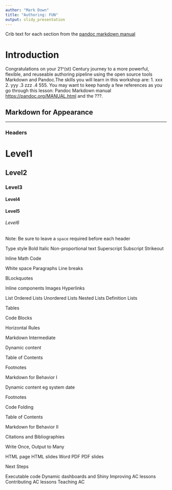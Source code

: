 ```yaml
---
author: "Mark Down"
title: "Authoring: FUN"
output: slidy_presentation
---
```


Crib text for each section from the [pandoc markdown manual](http://pandoc.org/MANUAL.html#character-encoding)

# Introduction
Congratulations on your 21^(st) Century journey to a more powerful, flexible, and reuseable authoring pipeline using the open source tools Markdown and Pandoc.The skills you will learn in this workshop are: 1. xxx 2. yyy .3 zzz .4 555. You may want to keep handy a few references as you go through this lesson: Pandoc Markdown manual https://pandoc.org/MANUAL.html and the ???.

## Markdown for Appearance

---

### Headers
# Level1
## Level2
### Level3
#### Level4
#### Level5
###### Level6

Note: Be sure to leave a `space` required before each header

Type style Bold Italic Non-proportional text Superscript Subscript Strikeout

Inline Math Code

White space Paragraphs Line breaks

BLockquotes

Inline components Images Hyperlinks

List Ordered Lists Unordered Lists Nested Lists Definition Lists

Tables

Code Blocks

Horizontal Rules

Markdown Intermediate

Dynamic content

Table of Contents

Footnotes

Markdown for Behavior I

Dynamic content eg system date

Footnotes

Code Folding

Table of Contents

Markdown for Behavior II

Citations and Bibliographies

Write Once, Output to Many

HTML page HTML slides Word PDF PDF slides

Next Steps

Executable code
Dynamic dashboards and Shiny
Improving AC lessons
Contributing AC lessons
Teaching AC
